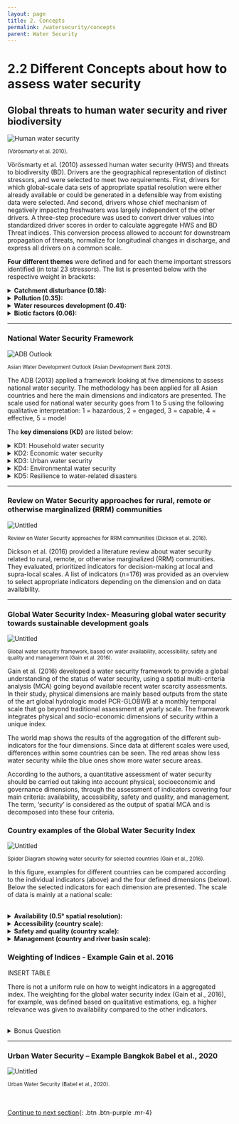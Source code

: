 ```yaml
---
layout: page
title: 2. Concepts
permalink: /watersecurity/concepts
parent: Water Security
---
```

# **2.2 Different Concepts about how to assess water security**

## Global threats to human water security and river biodiversity

![Human water security](/wef-nexus-online-course/assets/voeroesmarty.png)
<p><small>(Vörösmarty et al. 2010).</small></p>
<p><small>  </small></p>

Vörösmarty et al. (2010) assessed human water security (HWS) and threats to biodiversity (BD). Drivers are the geographical representation of distinct stressors, and were selected to meet two requirements. First, drivers for which global-scale data sets of appropriate spatial resolution were either already available or could be generated in a defensible way from existing data were selected. And second, drivers whose chief mechanism of negatively impacting freshwaters was largely independent of the other drivers. A three-step procedure was used to convert driver values into standardized driver scores in order to calculate aggregate HWS and BD Threat indices. This conversion process allowed to account for downstream propagation of threats, normalize for longitudinal changes in discharge, and express all drivers on a common scale. 

**Four different themes** were defined and for each theme important stressors identified (in total 23 stressors). The list is presented below with the respective weight in brackets: 

<details><summary><b>Catchment disturbance (0.18):</b></summary>
<p>

(i) cropland (0.38); (ii) impervious surfaces (0.28); (iii) livestock density (0.20); (iv) wetland disconnectivity (0.14)
</p>
</details>

<details><summary><b>Pollution (0.35):</b></summary>
<p>

(i) soil salinization (0.13); (ii) nitrogen loading (0.14); (iii) phosphorus loading (0.13); (iv) mercury deposition (0.13); (v) pesticide loading (0.15); (vi) sediment loading (0.07); (vii) organic loading (0.18); (viii) potential acidification (0.05); (ix) thermal alteration (0.02)

</p>
</details>

<details><summary><b>Water resources development (0.41):</b></summary>
<p>

(i) dam density (0.09), (ii) river fragmentation (0.03); (iii) consumptive water loss (0.34); (iv) human water stress (0.26); (v) agricultural water stress (0.19); (vi) flow disruption (0.09)

</p>
</details>

<details><summary><b>Biotic factors (0.06):</b></summary>
<p>

(i) non-native fishes in % (0.13); (ii) non-native fishes in # (0.14); (iii) fishing pressure (0.27); (iv) aquaculture pressure (0.46)

</p>
</details>


<hr/>


### National Water Security Framework
<p><small>  </small></p>

![ADB Outlook](/wef-nexus-online-course/assets/asiandevelopmentbank.png)
<p><small>Asian Water Development Outlook (Asian Development Bank 2013).</small></p>
<p><small>  </small></p>

The ADB (2013) applied a framework looking at five dimensions to assess national water security. The methodology has been applied for all Asian countries and here the main dimensions and indicators are presented. The scale used for national water security goes from 1 to 5 using the following qualitative interpretation: 1 = hazardous, 2 = engaged, 3 = capable, 4 = effective, 5 = model

The **key dimensions (KD)** are listed below:

<details><summary>KD1: Household water security</summary>
<p>

Indicators: (i) access to piped water supply (%), (ii) access to improved sanitation (%), (iii) hygiene (age-standardized disability-adjusted life years per 100,000 people for the incidence of diarrhea.

</p>
</details>

<details><summary>KD2: Economic water security</summary>
<p>

<b>Agricultural water security subindex:</b> (i) productivity of irrigated agriculture, (ii) independence from imported water and goods, (iii) resilience (% of renewable water resources stored in large dams).

<b>Industrial water security subindex</b>: (i) productivity (financial value of industrial goods relative to industrial water withdrawal), (ii) consumption rate (net virtual water consumed relative to water withdrawn from industry.

<b>Energy water security subindex:</b> (i) utilization of total hydropower capacity, (ii) ratio of hydropower to total energy supply.

</p>
</details>


<details><summary>KD3: Urban water security</summary>
<p>

(i) Water supply (%), (ii) wastewater treatment (%), (iii) drainage (measured as the extent of economic damage caused by floods and storms). Adjustment factors are included to indicate impacts of the urban growth rate and river health

</p>
</details>

<details><summary>KD4: Environmental water security</summary>
<p>

<b>Watershed disturbance:</b> (i) cropland, (ii) imperviousness, (iii) livestock density, (iv) wetland disconnection

<b>Pollution:</b> (i) soil salinization, (ii) nitrogen, (iii) phosphorous, (iv) mercury, (v) pesticides, (vi) total suspended solids, (vii) organic loads, (viii) potential acidification, (ix) thermal impacts from power plant cooling.

<b>Water resources development:</b> (i) dam density, (ii) river network fragmentation, (iii) relative water consumption compared to supply, (iv) agriculture sector water stress, (v) residency time change downstream from dams.

<b>Biotic factors:</b> (i) non-native species, (ii) non-native species richness, (iii) catch pressure, (iv) aquaculture

</p>
</details>

<details><summary>KD5: Resilience to water-related disasters</summary>
<p>

<b>Exposure:</b> e.g. (i) population density, (ii) growth rate.

<b>Basic population vulnerability:</b> e.g. (i) poverty rate, (ii) land use.

<b>Hard coping capacities:</b> e.g. (i) telecommunications development

<b>Soft coping capacities:</b> e.g. (i) literacy rate.

</p>
</details>

<hr/>

### Review on Water Security approaches for rural, remote or otherwise marginalized (RRM) communities

![Untitled](Untitled%205.png)
<p><small>Review on Water Security approaches for RRM communities (Dickson et al. 2016).</small></p>
<p><small>  </small></p>

Dickson et al. (2016) provided a literature review about water security related to rural, remote, or otherwise marginalized (RRM) communities. They evaluated, prioritized indicators for decision-making at local and supra-local scales. A list of indicators (n=176) was provided as an overview to select appropriate indicators depending on the dimension and on data availability.

<hr/>

### Global Water Security Index- Measuring global water security towards sustainable development goals

![Untitled](Untitled%206.png)
<p><small>Global water security framework, based on water availability, accessibility, safety and quality and management (Gain et al. 2016).</small></p>
<p><small>  </small></p>

Gain et al. (2016) developed a water security framework to provide a global understanding of the status of water security, using a spatial multi-criteria analysis (MCA) going beyond available recent water scarcity assessments. In their study, physical dimensions are mainly based outputs from the state of the art global hydrologic model PCR-GLOBWB at a monthly temporal scale that go beyond traditional assessment at yearly scale. The framework integrates physical and socio-economic dimensions of security within a unique index.

The world map shows the results of the aggregation of the different sub-indicators for the four dimensions. Since data at different scales were used, differences within some countries can be seen. The red areas show less water security while the blue ones show more water secure areas. 

According to the authors, a quantitative assessment of water security should be carried out taking into account physical, socioeconomic and governance dimensions, through the assessment of indicators covering four main criteria: availability, accessibility, safety and quality, and management. The term, ‘security’ is considered as the output of spatial MCA and is decomposed into these four criteria.

### Country examples of the Global Water Security Index

![Untitled](Untitled%207.png)
<p><small>Spider Diagram showing water security for selected countries (Gain et al., 2016).</small></p>
<p><small>  </small></p>


In this figure, examples for different countries can be compared according to the individual indicators (above) and the four defined dimensions (below). 
Below the selected indicators for each dimension are presented. The scale of data is mainly at a national scale:
<br/> <br/>

<details><summary><b>Availability (0.5° spatial resolution):</b></summary>
<p>

- water scarcity index – source: Wada et al. (2014) <br>

- drought index – source: Wada et al. (2013) <br>

- groundwater depletion – source: Wada et al. (2012)

</p>
</details>


<details><summary><b>Accessibility (country scale):</b></summary>
<p>

- access to sanitation – source: Hsu et al. (2014) <br>

- access to drinking water – source: Hsu et al. (2014)

</p>
</details>


<details><summary><b>Safety and quality (country scale):</b></summary>
<p>

- water quality index – source: Srebotnjak et al. (2012) <br>

- flood frequency index – source: Center for H et al. (2005)

</p>
</details>


<details><summary><b>Management (country and river basin scale):</b></summary>
<p>

- World governance index – source: Kaufmann et al., (2010) <br>

- transboundary legal framework – source: http://twap-rivers.org <br>

- transboundary political tension – source: http://twap-rivers.org

</p>
</details>





### Weighting of Indices - Example Gain et al. 2016

INSERT TABLE

There is not a uniform rule on how to weight indicators in a aggregated index. The weighting for the global water security index (Gain et al., 2016), for example, was defined based on qualitative estimations, eg. a higher relevance was given to availability compared to the other indicators. 
<br/> <br/>

<details><summary>Bonus Question</summary>
<p>

Do you think these weights are appropriate for your country/region? Why?

</p>
</details>

<hr/>

### Urban Water Security – Example Bangkok Babel et al., 2020

![Untitled](3%202%20Differ%20aaf7f/Untitled.png)

<p><small>Urban Water Security (Babel et al., 2020).</small></p>
<p><small>  </small></p>

<br/> <br/>
[Continue to next section](https://waterbender231.github.io/wef-nexus-online-course/watersecurity/dimensions){: .btn .btn-purple .mr-4}

